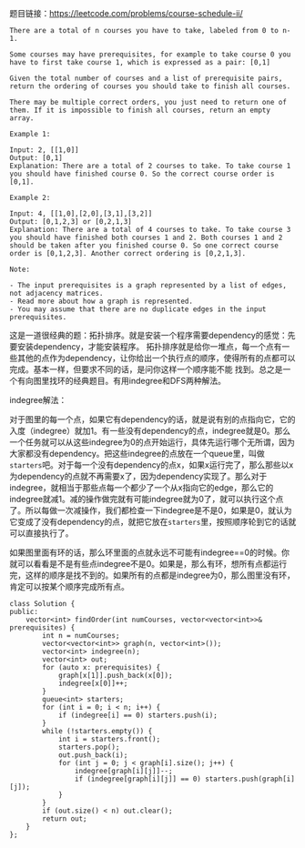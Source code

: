 题目链接：https://leetcode.com/problems/course-schedule-ii/

```
There are a total of n courses you have to take, labeled from 0 to n-1.

Some courses may have prerequisites, for example to take course 0 you have to first take course 1, which is expressed as a pair: [0,1]

Given the total number of courses and a list of prerequisite pairs, return the ordering of courses you should take to finish all courses.

There may be multiple correct orders, you just need to return one of them. If it is impossible to finish all courses, return an empty array.

Example 1:

Input: 2, [[1,0]] 
Output: [0,1]
Explanation: There are a total of 2 courses to take. To take course 1 you should have finished course 0. So the correct course order is [0,1].

Example 2:

Input: 4, [[1,0],[2,0],[3,1],[3,2]]
Output: [0,1,2,3] or [0,2,1,3]
Explanation: There are a total of 4 courses to take. To take course 3 you should have finished both courses 1 and 2. Both courses 1 and 2 should be taken after you finished course 0. So one correct course order is [0,1,2,3]. Another correct ordering is [0,2,1,3].

Note:

- The input prerequisites is a graph represented by a list of edges, not adjacency matrices. 
- Read more about how a graph is represented.
- You may assume that there are no duplicate edges in the input prerequisites.
```

这是一道很经典的题：拓扑排序。就是安装一个程序需要dependency的感觉：先要安装dependency，才能安装程序。
拓扑排序就是给你一堆点，每一个点有一些其他的点作为dependency，让你给出一个执行点的顺序，使得所有的点都可以完成。基本一样，但要求不同的话，是问你这样一个顺序能不能
找到。总之是一个有向图里找环的经典题目。有用indegree和DFS两种解法。

indegree解法：

对于图里的每一个点，如果它有dependency的话，就是说有别的点指向它，它的入度（indegree）就加1。有一些没有dependency的点，indegree就是0。那么一个任务就可以从这些indegree为0的点开始运行，具体先运行哪个无所谓，因为大家都没有dependency。把这些indegree的点放在一个queue里，叫做`starters`吧。对于每一个没有dependency的点x，如果x运行完了，那么那些以x为dependency的点就不再需要x了，因为dependency实现了。那么对于indegree，就相当于那些点每一个都少了一个从x指向它的edge，那么它的indegree就减1。减的操作做完就有可能indegree就为0了，就可以执行这个点了。所以每做一次减操作，我们都检查一下indegree是不是0，如果是0，就认为它变成了没有dependency的点，就把它放在`starters`里，按照顺序轮到它的话就可以直接执行了。

如果图里面有环的话，那么环里面的点就永远不可能有indegree==0的时候。你就可以看看是不是有些点indegree不是0。如果是，那么有环，想所有点都运行完，这样的顺序是找不到的。如果所有的点都是indegree为0，那么图里没有环，肯定可以按某个顺序完成所有点。

```
class Solution {
public:
    vector<int> findOrder(int numCourses, vector<vector<int>>& prerequisites) {
        int n = numCourses;
        vector<vector<int>> graph(n, vector<int>());
        vector<int> indegree(n);
        vector<int> out;
        for (auto x: prerequisites) {
            graph[x[1]].push_back(x[0]);
            indegree[x[0]]++;
        }    
        queue<int> starters;
        for (int i = 0; i < n; i++) {
            if (indegree[i] == 0) starters.push(i);
        }
        while (!starters.empty()) {
            int i = starters.front(); 
            starters.pop();
            out.push_back(i);
            for (int j = 0; j < graph[i].size(); j++) {
                indegree[graph[i][j]]--;
                if (indegree[graph[i][j]] == 0) starters.push(graph[i][j]);
            }
        }
        if (out.size() < n) out.clear();
        return out;
    }
};
```














